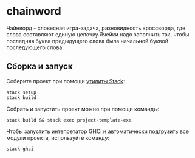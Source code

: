# chainword

Чайнворд - словесная игра-задача, разновидность кроссворда, где слова составляют единую цепочку.Ячейки надо заполнить так, чтобы последняя буква предыдущего слова была начальной буквой последующего слова.

## Сборка и запуск

Соберите проект при помощи [утилиты Stack](https://www.haskellstack.org):

```
stack setup
stack build
```

Собрать и запустить проект можно при помощи команды:

```
stack build && stack exec project-template-exe
```

Чтобы запустить интепретатор GHCi и автоматически подгрузить все модули проекта, используйте команду:

```
stack ghci
```
